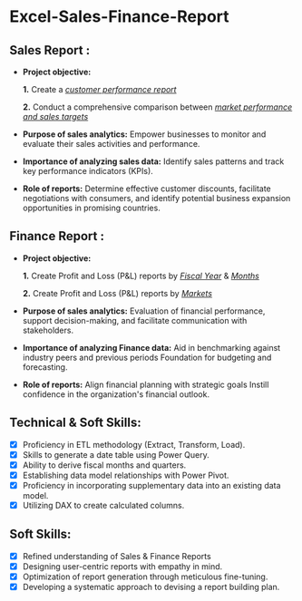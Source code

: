 # Excel-Sales-Finance-Report

## Sales Report :


- **Project objective:** 

    **1.** Create a _[customer performance report](https://github.com/HsiaoChuHao/Excel-Sales-Finance-Report/blob/main/01%20Customer%20performance%20report.pdf)_ 

    **2.** Conduct a comprehensive comparison between _[market performance and sales targets](https://github.com/HsiaoChuHao/Excel-Sales-Finance-Report/blob/main/02%20Market%20performance%20vs%20target%20report.pdf)_

- **Purpose of sales analytics:** Empower businesses to monitor and evaluate their sales activities and performance.

- **Importance of analyzing sales data:** Identify sales patterns and track key performance indicators (KPIs).

- **Role of reports:** Determine effective customer discounts, facilitate negotiations with consumers, and identify potential business expansion opportunities in promising countries.


## Finance Report :

- **Project objective:** 

   **1.** Create Profit and Loss (P&L) reports by _[Fiscal Year](https://github.com/HsiaoChuHao/Excel-Sales-Finance-Report/blob/main/03%20Profit%20and%20Loss%20(P%26L)%20reports%20by%20_Fiscal%20Year.pdf)_ & _[Months](https://github.com/HsiaoChuHao/Excel-Sales-Finance-Report/blob/main/04%20Profit%20and%20Loss%20(P%26L)%20reports%20by%20_months.pdf)_ 

   **2.** Create Profit and Loss (P&L) reports by _[Markets](https://github.com/HsiaoChuHao/Excel-Sales-Finance-Report/blob/main/05%20Profit%20and%20Loss%20(P%26L)%20reports%20by%20_Markets.pdf)_

- **Purpose of sales analytics:** Evaluation of financial performance, support decision-making, and facilitate communication with stakeholders.

- **Importance of analyzing Finance data:** Aid in benchmarking against industry peers and previous periods Foundation for budgeting and forecasting.

- **Role of reports:** Align financial planning with strategic goals Instill confidence in the organization's financial outlook.


## Technical & Soft Skills:
- [x]	Proficiency in ETL methodology (Extract, Transform, Load).
- [x]	Skills to generate a date table using Power Query.
- [x]	Ability to derive fiscal months and quarters.
- [x]	Establishing data model relationships with Power Pivot.
- [x]	Proficiency in incorporating supplementary data into an existing data model.
- [x]	Utilizing DAX to create calculated columns.

## Soft Skills:
- [x]	Refined understanding of Sales & Finance Reports
- [x]	Designing user-centric reports with empathy in mind.
- [x]	Optimization of report generation through meticulous fine-tuning.
- [x]	Developing a systematic approach to devising a report building plan.

